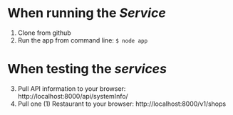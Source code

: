# When running the *Service*

1. Clone from github
2. Run the app from command line: `$ node app`


# When testing the *services*

3. Pull API information to your browser: http://localhost:8000/api/systemInfo/
4. Pull one (1) Restaurant to your browser: http://localhost:8000/v1/shops

